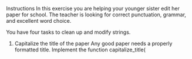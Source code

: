 Instructions
In this exercise you are helping your younger sister edit her paper for school. The teacher is looking for correct punctuation, grammar, and excellent word choice.

You have four tasks to clean up and modify strings.

1. Capitalize the title of the paper
Any good paper needs a properly formatted title. Implement the function capitalize_title(<title>) which takes a title str as a parameter and capitalizes the first letter of each word. This function should return a str in title case.

>>> capitalize_title("my hobbies")
"My Hobbies"
2. Check if each sentence ends with a period
You want to make sure that the punctuation in the paper is perfect. Implement the function check_sentence_ending() that takes sentence as a parameter. This function should return a bool.

>>> check_sentence_ending("I like to hike, bake, and read.")
True
3. Clean up spacing
To make the paper look professional, unnecessary spacing needs to be removed. Implement the function clean_up_spacing() that takes sentence as a parameter. The function should remove extra whitespace at both the beginning and the end of the sentence, returning a new, updated sentence str.

>>> clean_up_spacing(" I like to go on hikes with my dog.  ")
"I like to go on hikes with my dog."
4. Replace words with a synonym
To make the paper even better, you can replace some of the adjectives with their synonyms. Write the function replace_word_choice() that takes sentence, old_word, and new_word as parameters. This function should replace all instances of the old_word with the new_word, and return a new str with the updated sentence.

>>> replace_word_choice("I bake good cakes.", "good", "amazing")
"I bake amazing cakes."